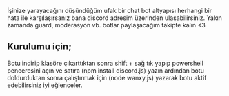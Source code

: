 İşinize yarayacağını düşündüğüm ufak bir chat bot altyapısı herhangi bir hata ile karşılaşırsanız bana discord adresim üzerinden ulaşabilirsiniz. Yakın zamanda guard, moderasyon vb. botlar paylaşacağım takipte kalın <3

## **Kurulumu için;**

Botu indirip klasöre çıkarttıktan sonra shift + sağ tık yapıp powershell penceresini açın ve satıra (npm install discord.js) yazın ardından botu doldurduktan sonra çalıştırmak için (node wanxy.js) yazarak botu aktif edebilirsiniz iyi eğlenceler.
